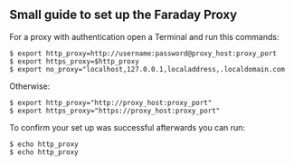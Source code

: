 ## Small guide to set up the Faraday Proxy

For a proxy with authentication open a Terminal and run this commands:
```
$ export http_proxy=http://username:password@proxy_host:proxy_port
$ export https_proxy=$http_proxy
$ export no_proxy="localhost,127.0.0.1,localaddress,.localdomain.com
```
Otherwise:
```
$ export http_proxy="http://proxy_host:proxy_port"
$ export https_proxy="https://proxy_host:proxy_port"
```


To confirm your set up was successful afterwards you can run:

```
$ echo http_proxy
$ echo http_proxy
```


